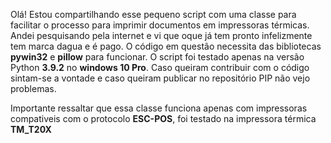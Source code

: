 Olá!
Estou compartilhando esse pequeno script com uma classe para facilitar o processo para imprimir documentos 
em impressoras térmicas.
Andei pesquisando pela internet e vi que oque já tem pronto infelizmente tem marca dagua e é pago.
O código em questão necessita das bibliotecas **pywin32** e **pillow** para funcionar.
O script foi testado apenas na versão Python **3.9.2** no **windows 10 Pro**.
Caso queiram contribuir com o código sintam-se a vontade e caso queiram publicar no repositório PIP não vejo problemas.

Importante ressaltar que essa classe funciona apenas com impressoras compativeis com o protocolo **ESC-POS**, foi testado na impressora térmica **TM_T20X**

